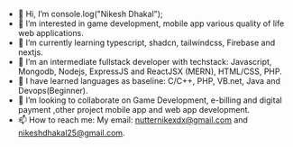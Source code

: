 - 👋 Hi, I’m console.log("Nikesh Dhakal");
- 👀 I’m interested in game development, mobile app various quality of life web applications.
- 💞️ I’m currently learning typescript, shadcn, tailwindcss, Firebase and nextjs.
- 🌱 I’m an intermediate fullstack developer with techstack: Javascript, Mongodb, Nodejs, ExpressJS and ReactJSX (MERN), HTML/CSS, PHP.
- 🌱 I have learned languages as baseline: C/C++, PHP, VB.net, Java and Devops(Beginner).
- 💞️ I’m looking to collaborate on Game Development, e-billing and digital payment ,other project mobile app and web app development.
- 📫 How to reach me: My email: nutternikexdx@gmail.com and nikeshdhakal25@gmail.com.

<!---
nikeshdc-25/nikeshdc-25 is a ✨ special ✨ repository because its `README.md` (this file) appears on your GitHub profile.
You can click the Preview link to take a look at your changes.
--->
